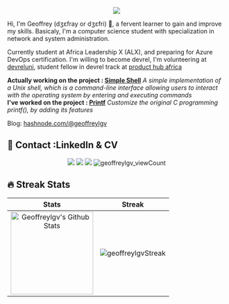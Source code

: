 <!-- **geoffreylgv/geoffreylgv** is a ✨ _special_ ✨ repository because its `README.md` (this file) appears on your GitHub profile. -->

<p align="center">
  <img src="https://capsule-render.vercel.app/api?text=Hey!%20Thats%20me%20Jeffrey%20😉&animation=fadeIn&type=waving&color=gradient&height=160&section=header"/>
</p>

Hi, I'm Geoffrey (dʒɛfray or dʒɛfri) 🥲, a fervent learner to gain and improve my skills. Basicaly, I'm a computer science student with specialization in network and system administration.  

Currently student at Africa Leadership X (ALX), and preparing for Azure DevOps certification. 
I'm willing to become devrel, I'm volunteering at [devreluni](twitter.com/devreluni), student fellow in devrel track at [product hub africa](twitter.com/producthubafri)  

**Actually working on the project : [Simple Shell](https://github.com/geoffreylgv/bourne_shell)** _A simple implementation of a Unix shell, which is a command-line interface allowing users to interact with the operating system by entering and executing commands_  
**I've worked on the project : [Printf](https://github.com/soofyane/printf)** _Customize the original C programming printf(), by adding its features_

Blog: [hashnode.com/@geoffreylgv](https://hashnode.com/@geoffreylgv)
## 📣 Contact :LinkedIn & CV

<p align="center">
  <a href="https://linkedin.com/in/geoffreylgv"><img src="https://img.shields.io/badge/linkedin-0077B5.svg?style=for-the-badge&logo=linkedin&logoColor=white"/></a>
  <a href="https://twitter.com/geoffreylgv"><img src="https://img.shields.io/badge/twitter-1DA1F2.svg?style=for-the-badge&logo=twitter&logoColor=white"/></a>
  <a href="https://geoffreylogovi.me/"><img src="https://img.shields.io/website-up-down-green-red/http/monip.org.svg?style=for-the-badge&logo=web&logoColor=white"/></a>
 <img src="https://komarev.com/ghpvc/?username=geoffreylgv&label=Profile%20views&color=0e75b6&style=for-the-badge" alt="geoffreylgv_viewCount" /> </p>

## 🔥 Streak Stats

| Stats    | Streak    |
| :---: | :---: |
|<a href="https://github.com/geoffreylgv"><img alt="Geoffreylgv's Github Stats" src="https://github-readme-stats.vercel.app/api?username=geoffreylgv&show_icons=true&count_private=true&title_color=f69673&icon_color=1b93c9&show_owner=true" height="190px"/></a>|<img src="https://github-readme-streak-stats.herokuapp.com/?user=geoffreylgv&title_color=f69673&icon_color=1b93c9&show_owner=true" alt="geoffreylgvStreak"/>|

